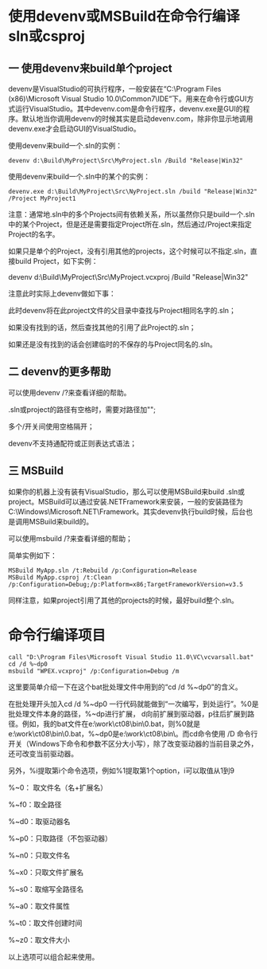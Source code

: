 # 使用devenv或MSBuild在命令行编译sln或csproj



## 一 使用devenv来build单个project

 

devenv是VisualStudio的可执行程序，一般安装在“C:\Program Files (x86)\Microsoft Visual Studio 10.0\Common7\IDE”下。用来在命令行或GUI方式运行VisualStudio。其中devenv.com是命令行程序，devenv.exe是GUI的程序。默认地当你调用devenv的时候其实是启动devenv.com，除非你显示地调用devenv.exe才会启动GUI的VisualStudio。

 

使用devenv来build一个.sln的实例：

```shell
devenv d:\Build\MyProject\Src\MyProject.sln /Build "Release|Win32"
```



使用devenv来build一个.sln中的某个的实例：

```shell
devenv.exe d:\Build\MyProject\Src\NyProject.sln /build "Release|Win32" /Project MyProject1
```

 

注意：通常地.sln中的多个Projects间有依赖关系，所以虽然你只是build一个.sln中的某个Project，但是还是需要指定Project所在.sln，然后通过/Project来指定Project的名字。

 

 

如果只是单个的Project，没有引用其他的projects，这个时候可以不指定.sln，直接build Project，如下实例：

devenv d:\Build\MyProject\Src\MyProject.vcxproj /Build "Release|Win32"

注意此时实际上devenv做如下事：

此时devenv将在此project文件的父目录中查找与Project相同名字的.sln；

如果没有找到的话，然后查找其他的引用了此Project的.sln；

如果还是没有找到的话会创建临时的不保存的与Project同名的.sln。

 

 

## 二 devenv的更多帮助 

可以使用devenv /?来查看详细的帮助。

.sln或project的路径有空格时，需要对路径加"";

多个/开关间使用空格隔开；

devenv不支持通配符或正则表达式语法；

 

## 三 MSBuild

如果你的机器上没有装有VisualStudio，那么可以使用MSBuild来build .sln或project。MSBuild可以通过安装.NETFramework来安装，一般的安装路径为C:\Windows\Microsoft.NET\Framework。其实devenv执行build时候，后台也是调用MSBuild来build的。

 

可以使用msbuild /?来查看详细的帮助；

 

简单实例如下： 

```
MSBuild MyApp.sln /t:Rebuild /p:Configuration=Release
MSBuild MyApp.csproj /t:Clean /p:Configuration=Debug;/p:Platform=x86;TargetFrameworkVersion=v3.5
```

 

同样注意，如果project引用了其他的projects的时候，最好build整个.sln。 

 





# 命令行编译项目





```vbscript
call "D:\Program Files\Microsoft Visual Studio 11.0\VC\vcvarsall.bat"
cd /d %~dp0
msbuild "WPEX.vcxproj" /p:Configuration=Debug /m
```

这里要简单介绍一下在这个bat批处理文件中用到的“cd /d %~dp0”的含义。

在批处理开头加入cd /d %~dp0 一行代码就能做到“一次编写，到处运行”。%0是批处理文件本身的路径，%~dp进行扩展， d向前扩展到驱动器，p往后扩展到路径。例如，我的bat文件在e:\work\ct08\bin\0.bat，则%0就是e:\work\ct08\bin\0.bat，%~dp0是e:\work\ct08\bin\。而cd命令使用 /D 命令行开关（Windows下命令和参数不区分大小写），除了改变驱动器的当前目录之外，还可改变当前驱动器。

另外，%i提取第i个命令选项，例如%1提取第1个option，i可以取值从1到9

%~0： 取文件名（名+扩展名）

%~f0：取全路径

%~d0：取驱动器名

%~p0：只取路径（不包驱动器）

%~n0：只取文件名

%~x0：只取文件扩展名

%~s0：取缩写全路径名

%~a0：取文件属性

%~t0：取文件创建时间

%~z0：取文件大小

以上选项可以组合起来使用。